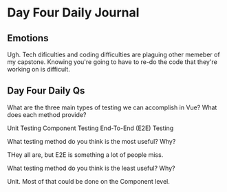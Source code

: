 # Day Four Daily Journal

## Emotions

Ugh. Tech dificulties and coding difficulties are plaguing other memeber of my capstone. Knowing you're going to have to re-do the code that they're working on is difficult.

## Day Four Daily Qs

What are the three main types of testing we can accomplish in Vue? What does each method provide?

Unit Testing
Component Testing
End-To-End (E2E) Testing

What testing method do you think is the most useful? Why?

THey all are, but E2E is something a lot of people miss.

What testing method do you think is the least useful? Why?

Unit. Most of that could be done on the Component level.
